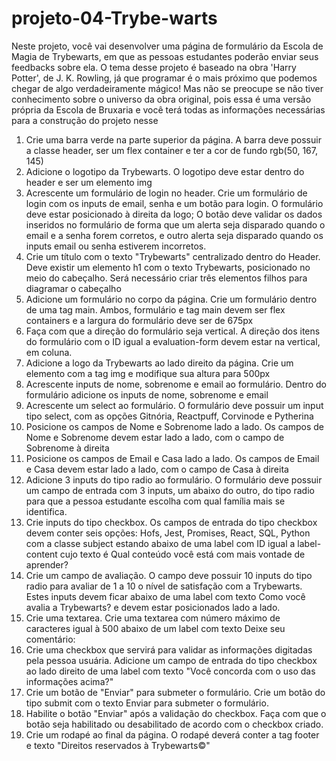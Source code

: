 # projeto-04-Trybe-warts

Neste projeto, você vai desenvolver uma página de formulário da Escola de Magia de Trybewarts, em que as pessoas estudantes poderão enviar seus feedbacks sobre ela. O tema desse projeto é baseado na obra 'Harry Potter', de J. K. Rowling, já que programar é o mais próximo que podemos chegar de algo verdadeiramente mágico! Mas não se preocupe se não tiver conhecimento sobre o universo da obra original, pois essa é uma versão própria da Escola de Bruxaria e você terá todas as informações necessárias para a construção do projeto nesse

1. Crie uma barra verde na parte superior da página.
A barra deve possuir a classe header, ser um flex container e ter a cor de fundo rgb(50, 167, 145)
2. Adicione o logotipo da Trybewarts.
O logotipo deve estar dentro do header e ser um elemento img
3. Acrescente um formulário de login no header.
Crie um formulário de login com os inputs de email, senha e um botão para login. O formulário deve estar posicionado à direita da logo; O botão deve validar os dados inseridos no formulário de forma que um alerta seja disparado quando o email e a senha forem corretos, e outro alerta seja disparado quando os inputs email ou senha estiverem incorretos.
4. Crie um título com o texto "Trybewarts" centralizado dentro do Header.
Deve existir um elemento h1 com o texto Trybewarts, posicionado no meio do cabeçalho. Será necessário criar três elementos filhos para diagramar o cabeçalho
5. Adicione um formulário no corpo da página.
Crie um formulário dentro de uma tag main. Ambos, formulário e tag main devem ser flex containers e a largura do formulário deve ser de 675px
6. Faça com que a direção do formulário seja vertical.
A direção dos itens do formulário com o ID igual a evaluation-form devem estar na vertical, em coluna.
7. Adicione a logo da Trybewarts ao lado direito da página.
Crie um elemento com a tag img e modifique sua altura para 500px
8. Acrescente inputs de nome, sobrenome e email ao formulário.
Dentro do formulário adicione os inputs de nome, sobrenome e email
9. Acrescente um select ao formulário.
O formulário deve possuir um input tipo select, com as opções Gitnória, Reactpuff, Corvinode e Pytherina
10. Posicione os campos de Nome e Sobrenome lado a lado.
Os campos de Nome e Sobrenome devem estar lado a lado, com o campo de Sobrenome à direita
11. Posicione os campos de Email e Casa lado a lado.
Os campos de Email e Casa devem estar lado a lado, com o campo de Casa à direita
12. Adicione 3 inputs do tipo radio ao formulário.
O formulário deve possuir um campo de entrada com 3 inputs, um abaixo do outro, do tipo radio para que a pessoa estudante escolha com qual família mais se identifica.
13. Crie inputs do tipo checkbox.
Os campos de entrada do tipo checkbox devem conter seis opções: Hofs, Jest, Promises, React, SQL, Python com a classe subject estando abaixo de uma label com ID igual a label-content cujo texto é Qual conteúdo você está com mais vontade de aprender?
14. Crie um campo de avaliação.
O campo deve possuir 10 inputs do tipo radio para avaliar de 1 a 10 o nível de satisfação com a Trybewarts. Estes inputs devem ficar abaixo de uma label com texto Como você avalia a Trybewarts? e devem estar posicionados lado a lado.
15. Crie uma textarea.
Crie uma textarea com número máximo de caracteres igual à 500 abaixo de um label com texto Deixe seu comentário:
16. Crie uma checkbox que servirá para validar as informações digitadas pela pessoa usuária.
Adicione um campo de entrada do tipo checkbox ao lado direito de uma label com texto "Você concorda com o uso das informações acima?"
17. Crie um botão de "Enviar" para submeter o formulário.
Crie um botão do tipo submit com o texto Enviar para submeter o formulário.
18. Habilite o botão "Enviar" após a validação do checkbox.
Faça com que o botão seja habilitado ou desabilitado de acordo com o checkbox criado.
19. Crie um rodapé ao final da página.
O rodapé deverá conter a tag footer e texto "Direitos reservados à Trybewarts©"
